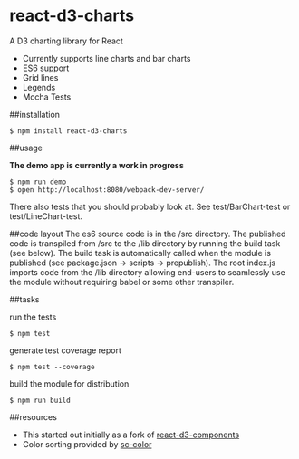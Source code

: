 # react-d3-charts
A D3 charting library for React

* Currently supports line charts and bar charts
* ES6 support
* Grid lines
* Legends
* Mocha Tests

##installation

```shell
$ npm install react-d3-charts
```

##usage

**The demo app is currently a work in progress**
```shell
$ npm run demo
$ open http://localhost:8080/webpack-dev-server/
```

There also tests that you should probably look at.
See test/BarChart-test or test/LineChart-test.

##code layout
The es6 source code is in the /src directory.
The published code is transpiled from /src to the /lib directory by running the build task (see below). The build task is automatically called when the module is published (see package.json -> scripts -> prepublish).
The root index.js imports code from the /lib directory allowing end-users to seamlessly use the module without requiring babel or some other transpiler.

##tasks

run the tests
```shell
$ npm test
```

generate test coverage report
```shell
$ npm test --coverage
```

build the module for distribution
```shell
$ npm run build
```

##resources
* This started out initially as a fork of [react-d3-components](https://github.com/codesuki/react-d3-components)
* Color sorting provided by [sc-color](https://www.npmjs.com/package/sc-color)
